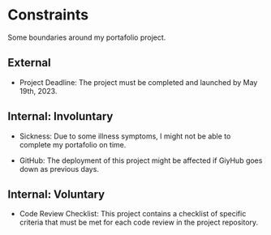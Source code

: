 # Constraints

Some boundaries around my portafolio project.

## External

- Project Deadline: The project must be completed and launched by May
  19th, 2023.

## Internal: Involuntary

- Sickness: Due to some illness symptoms, I might not be able to complete my
  portafolio on time.

- GitHub: The deployment of this project might be affected if GiyHub goes down
  as previous days.

## Internal: Voluntary

- Code Review Checklist: This project contains a checklist of specific criteria
  that must be met for each code review in the project repository.

